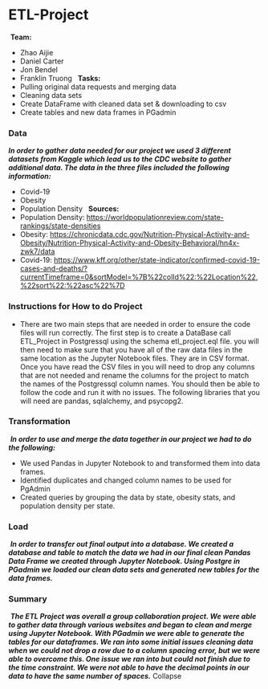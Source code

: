# ETL-Project

​
**Team:**
* Zhao Aijie
* Daniel Carter
* Jon Bendel
* Franklin Truong
​
​
**Tasks:**
* Pulling original data requests and merging data
* Cleaning data sets
* Create DataFrame with cleaned data set & downloading to csv
* Create tables and new data frames in PGadmin
​
​
​
### Data 
***In order to gather data needed for our project we used 3 different datasets from Kaggle which lead us to the CDC website to gather additional data. The data in the three files included the following information:***
* Covid-19 
* Obesity 
* Population Density
​
​
**Sources:**
* Population Density: 
https://worldpopulationreview.com/state-rankings/state-densities
* Obesity:
https://chronicdata.cdc.gov/Nutrition-Physical-Activity-and-Obesity/Nutrition-Physical-Activity-and-Obesity-Behavioral/hn4x-zwk7/data
* Covid-19: 
https://www.kff.org/other/state-indicator/confirmed-covid-19-cases-and-deaths/?currentTimeframe=0&sortModel=%7B%22colId%22:%22Location%22,%22sort%22:%22asc%22%7D
​
### Instructions for How to do Project
* There are two main steps that are needed in order to ensure the code files will run correctly. The first step is to create a DataBase call ETL_Project in Postgressql using the schema etl_project.eql file. 
  you will then need to make sure that you have all of the raw data files in the same location as the Jupyter Notebook files. They are in CSV format. Once you have read the CSV files in you will need to drop any columns that are not needed and rename the columns for the project to match the names of the Postgressql column names. You should then be able to follow the code and run it with no issues. The following libraries that you will need are pandas, sqlalchemy, and psycopg2.
​
### Transformation
​
***In order to use and merge the data together in our project we had to do the following:***
* We used Pandas in Jupyter Notebook to and transformed them into data frames.
* Identified duplicates and changed column names to be used for PgAdmin
* Created queries by grouping the data by state, obesity stats, and population density per state. 
​
### Load
​
***In order to transfer out final output into a database. We created a database and table to match the data we had in our final clean Pandas Data Frame we created through Jupyter Notebook. Using Postgre in PGadmin we loaded our clean data sets and generated new tables for the data frames.*** 
​
### Summary
​
***The ETL Project was overall a group collaboration project. We were able to gather data through various websites and began to clean and merge using Jupyter Notebook. With PGadmin we were able to generate the tables for our dataframes. We ran into some initial issues cleaning data when we could not drop a row due to a column spacing error, but we were able to overcome this.  One issue we ran into but could not finish due to the time constraint. We were not able to have the decimal points in our data to have the same number of spaces.***
Collapse



